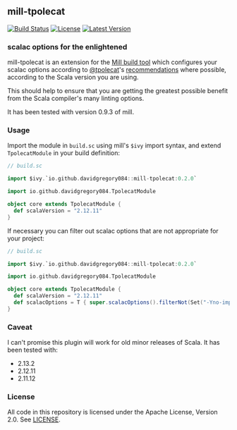 ## mill-tpolecat

[![Build Status](https://api.travis-ci.org/DavidGregory084/mill-tpolecat.svg)](https://travis-ci.org/DavidGregory084/mill-tpolecat)
[![License](https://img.shields.io/github/license/DavidGregory084/mill-tpolecat.svg)](https://opensource.org/licenses/Apache-2.0)
[![Latest Version](https://img.shields.io/maven-central/v/io.github.davidgregory084/mill-tpolecat_2.13.svg)](http://search.maven.org/#search%7Cga%7C1%7Cg%3A%22io.github.davidgregory084%22%20AND%20a%3A%22mill-tpolecat_2.13%22)

### scalac options for the enlightened

mill-tpolecat is an extension for the [Mill build tool](https://github.com/lihaoyi/mill/) which configures your scalac options according to [@tpolecat](https://github.com/tpolecat)'s [recommendations](https://tpolecat.github.io/2017/04/25/scalac-flags.html) where possible, according to the Scala version you are using.

This should help to ensure that you are getting the greatest possible benefit from the Scala compiler's many linting options.

It has been tested with version 0.9.3 of mill.

### Usage

Import the module in `build.sc` using mill's `$ivy` import syntax, and extend `TpolecatModule` in your build definition:

```scala
// build.sc

import $ivy.`io.github.davidgregory084::mill-tpolecat:0.2.0`

import io.github.davidgregory084.TpolecatModule

object core extends TpolecatModule {
  def scalaVersion = "2.12.11"
}
```

If necessary you can filter out scalac options that are not appropriate for your project:

```scala
// build.sc

import $ivy.`io.github.davidgregory084::mill-tpolecat:0.2.0`

import io.github.davidgregory084.TpolecatModule

object core extends TpolecatModule {
  def scalaVersion = "2.12.11"
  def scalacOptions = T { super.scalacOptions().filterNot(Set("-Yno-imports")) }
}
```

### Caveat

I can't promise this plugin will work for old minor releases of Scala. It has been tested with:

* 2.13.2
* 2.12.11
* 2.11.12

### License

All code in this repository is licensed under the Apache License, Version 2.0.  See [LICENSE](./LICENSE).
